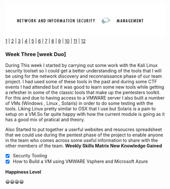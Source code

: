 ![Logo](Images/PCOM7E.png)
[1](/MyPortfolio/PCOM7E/Unit01.html) | [2](/MyPortfolio/PCOM7E/Unit02.html) | [3](/MyPortfolio/PCOM7E/Unit03.html) | [4](/MyPortfolio/PCOM7E/Unit04.html) | [5](/MyPortfolio/PCOM7E/Unit05.html) | [6](/MyPortfolio/PCOM7E/Unit06.html) | [7](/MyPortfolio/PCOM7E/Unit07.html) | [8](/MyPortfolio/PCOM7E/Unit08.html) | [9](/MyPortfolio/PCOM7E/Unit09.html) | [10](/MyPortfolio/PCOM7E/Unit10.html) | [11](/MyPortfolio/PCOM7E/Unit11.html) | [12](/MyPortfolio/PCOM7E/Unit12.html)
### Week Three [week Duo]
During This week I started by carrying out some work with the  Kali Linux security toolset so I could get a better understanding of the tools that I will be using for the network discovery and reconnaissance phase of our team project. I had used some of these tools in the past and during some CTF events I had attended but it was good to learn some new tools while getting a refesher in some of the classic tools that make up the pentesters toolkit. For this and due to having access to a VMWARE server I also built a number of VMs (Windows , Linux , Solaris) in order to do some testing with the tools. Liking Linux pretty similar to OSX that I use but Solaris is a pain to setup on a VM.So far quite happy with how the current module is going as it has a good mix of pratical and theory. 

Also Started to put together a userful websites and resoucres spreadsheet that we could use during the pentest phase of the project to enable anyone in the team who comes across some useful information to share with the other members of the team.
**Weekly Skills Matrix New Knowledge Gained**

- [x] Security Tooling
- [X] How to Build a VM using VMWARE Vsphere and Microsoft Azure 

**Happiness Level**

😀😀😀😀




